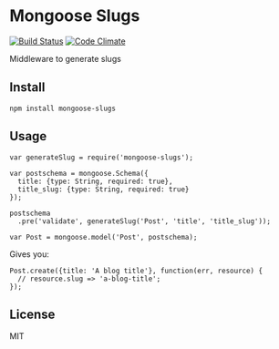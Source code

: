 # Mongoose Slugs

[![Build Status](https://travis-ci.org/nowk/mongoose-slugs.js.svg?branch=master)](https://travis-ci.org/nowk/mongoose-slugs.js)
[![Code Climate](https://codeclimate.com/github/nowk/mongoose-slugs.js.png)](https://codeclimate.com/github/nowk/mongoose-slugs.js)

Middleware to generate slugs

## Install

    npm install mongoose-slugs

## Usage

    var generateSlug = require('mongoose-slugs');

    var postschema = mongoose.Schema({
      title: {type: String, required: true},
      title_slug: {type: String, required: true}
    });

    postschema
      .pre('validate', generateSlug('Post', 'title', 'title_slug'));

    var Post = mongoose.model('Post', postschema);

Gives you:

    Post.create({title: 'A blog title'}, function(err, resource) {
      // resource.slug => 'a-blog-title';
    });

## License

MIT
